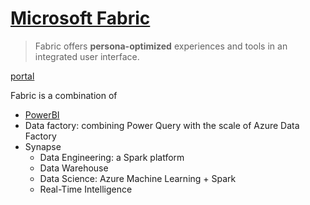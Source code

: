 # [Microsoft Fabric](https://learn.microsoft.com/en-us/fabric/get-started/microsoft-fabric-overview)
> Fabric offers **persona-optimized** experiences and tools in an integrated user interface.

 
[portal](https://app.fabric.microsoft.com/)

Fabric is a combination of
- [PowerBI](https://github.com/davidkhala/power/tree/main/bi)
- Data factory: combining Power Query with the scale of Azure Data Factory
- Synapse
  - Data Engineering: a Spark platform
  - Data Warehouse
  - Data Science: Azure Machine Learning + Spark
  - Real-Time Intelligence 
